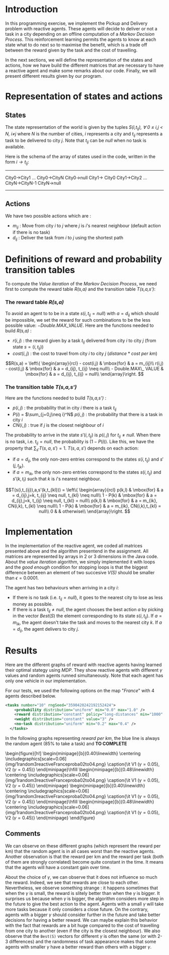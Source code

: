 # Introduction

In this programming exercise, we implement the Pickup and Delivery problem with reactive agents. These agents will decide to deliver or not a task in a city depending on an offline computation of a *Markov Decision Process*. This reinforcement learning permits the agents to know at each state what to do next so to maximise the benefit, which is a trade off between the reward given by the task and the cost of travelling.

In the next sections, we will define the representation of the states and actions, how we have build the different matrices that are necessary to have a reactive agent and make some remarks about our code. Finally, we will present different results given by our program.

# Representation of states and actions

## States

The state representation of the world is given by the tuples *S(i,$t_{ij}$), $\forall$ 0 $\leq$ i,j < N, i$\neq$j* where *N* is the number of cities, *i* represents a city and $t_{ij}$ represents a task to be delivered to city *j*. Note that $t_{ij}$ can be *null* when no task is available.

Here is the schema of the array of states used in the code, written in the form *i$\rightarrow t_{ij}$*:

----------------------------------------------------------------------------------------
City0$\rightarrow$City1 ... City0$\rightarrow$CityN City0$\rightarrow$null City1$\rightarrow$ City0 City1$\rightarrow$City2 ... CityN$\rightarrow$CityN-1 CityN$\rightarrow$null
-------------- ------------ --- ------------ ------------- ------------ --- ------------

## Actions
We have two possible actions which are :

- $m_{ij}$ : Move from city *i* to *j* where *j* is *i*'s nearest neighbour (default action if there is no task)
- $d_{ij}$ : Deliver the task from *i* to *j* using the shortest path

# Definitions of reward and probability transition tables

To compute the *Value iteration* of the *Markov Decision Process*, we need first to compute the reward table *R(s,a)* and the transition table *T(s,a,s')*:

### The reward table *R(s,a)*

To avoid an agent to to be in a state $s(i,t_{ij}=null)$ with $a = d_{ij}$ which should be impossible, we set the reward for such combinations to be the less possible value: $- Double.MAX\_VALUE$. Here are the functions needed to build *R(s,a)* :

- $r(i,j)$ : the reward given by a task $t_{ij}$ delivered from city *i* to city *j* (from state $s=(i,t_{ij})$)
- $cost(i,j)$ : the cost to travel from city *i* to city *j* ($distance * cost \ per \ km$)


$$R(s,a) =
\left\{
  \begin{array}{rcl}
  	- cost(i,j) & \mbox{for} & a = m_{ij}\\
    r(i,j) - cost(i,j) & \mbox{for} & a = d_{ij}, t_{ij} \neq null\\
    - Double.MAX\_ VALUE & \mbox{for} & a = d_{ij}, t_{ij} = null\\
  \end{array}\right.
$$

### The transition table *T(s,a,s')*

Here are the functions needed to build *T(s,a,s')* :

- $p(i,j)$ : the probability that in city *i* there is a task $t_{ij}$
- $P(i)$ = $\sum_{j=0,j\neq i}^N$ $p(i,j)$ : the probability that there is a task in city *i*
- $CN(i,j)$ : true if *j* is the closest neighbour of *i*

The probability to arrive in the state $s'(i,t_{ij})$ is $p(i,j)$ for $t_{ij}\neq null$. When there is no task, i.e. $t_{ij} = null$, the probability is $(1-P(i))$. Like this, we have the property that $\sum_{s'} T(s,a,s') = 1$. $T(s,a,s')$ depends on each action:

- if $a = d_{ij}$, the only non-zero entries correspond to the states $s(i,t_{ij})$ and $s'(j,t_{jk})$.
- if $a = m_{ik}$, the only non-zero entries correspond to the states $s(i,t_{ij})$ and $s'(k,t_l)$ such that *k* is *i*'s nearest neighbour.

$$T(s(i,t_{ij}),a,s'(k,t_{kl})) =
\left\{
  \begin{array}{rcl}
    p(k,l) & \mbox{for} & a = d_{ij},j=k, t_{ij} \neq null, t_{kl} \neq null\\
    1 - P(k) & \mbox{for} & a = d_{ij},j=k, t_{ij} \neq null, t_{kl} = null\\
    p(k,l) & \mbox{for} & a = m_{ik}, CN(i,k), t_{kl} \neq null\\
    1 - P(k) & \mbox{for} & a = m_{ik}, CN(i,k),t_{kl} = null\\
    0 & & otherwise\\
  \end{array}\right.
$$

# Implementation

In the implementation of the reactive agent, we coded all matrices presented above and the algorithm presentend in the assignment. All matrices are represented by arrays in 2 or 3 dimensions in the Java code. About the *value iteration* algorithm, we simply implemented it with loops and the *good enough* condition for stopping loops is that the biggest difference between an element of two succesive *V(S)* should be smaller than $\epsilon=0.0001$.

The agent has two behaviours when arriving in a city *i*:

- If there is no task (i.e. $t_{ij}=null$), it goes to the nearest city to lose as less money as possible.
- If there is a task $t_{ij} \neq null$, the agent chooses the best action *a* by picking in the vector $Best(S)$ the element corresponding to its state $s(i,t_{ij})$. If $a = m_{ik}$, the agent doesn't take the task and moves to the nearest city *k*. If $a = d_{ij}$, the agent delivers to city *j*.

# Results
Here are the different graphs of reward with reactive agents having learned their optimal stategy using *MDP*. They show reactive agents with different $\gamma$ values and random agents runned simultaneously. Note that each agent has only one vehicle in our implementation.

For our tests, we used the following options on the map "*France*" with 4 agents described below.
```xml
<tasks number="10" rngSeed="3590420242192152424">
    <probability distribution="uniform" min="0.0" max="1.0" />
    <reward distribution="constant" policy="long-distances" min="1000" max="99999" />
    <weight distribution="constant" value="3" />
    <no-task distribution="uniform" min="0.2" max="0.4" />
  </tasks>
```

In the following graphs representing *reward per km*, the blue line is always the random agent (85\% to take a task) and **TO COMPLETE**

\begin{figure}[h!]
   \begin{minipage}[b]{0.40\linewidth}
      \centering \includegraphics[scale=0.06]{img/1random3reactiveFranceproba02to04.png}
      \caption{\it V1 ($\gamma=0.05$), V2 ($\gamma=0.45$)}
   \end{minipage}\hfill
   \begin{minipage}[b]{0.48\linewidth}   
      \centering \includegraphics[scale=0.06]{img/1random3reactiveFranceproba02to04.png}
      \caption{\it V1 ($\gamma=0.05$), V2 ($\gamma=0.45$)}
   \end{minipage}
   \begin{minipage}[b]{0.40\linewidth}
      \centering \includegraphics[scale=0.06]{img/1random3reactiveFranceproba02to04.png}
      \caption{\it V1 ($\gamma=0.05$), V2 ($\gamma=0.45$)}
   \end{minipage}\hfill
   \begin{minipage}[b]{0.48\linewidth}   
      \centering \includegraphics[scale=0.06]{img/1random3reactiveFranceproba02to04.png}
      \caption{\it V1 ($\gamma=0.05$), V2 ($\gamma=0.45$)}
   \end{minipage}
\end{figure}

## Comments
We can observe on these different graphs (which represent the reward per km) that the random agent is in all cases worst than the reactive agents. Another observation is that the reward per km and the reward per task (both of them are strongly correlated) become quite constant in the time. It means that the agents will have a constant gain over time.

About the choice of $\gamma$, we can observe that it does not influence so much the reward. Indeed, we see that rewards are close to each other. Nevertheless, we observe something strange : it happens sometimes that when the $\gamma$ is small, the reward is slitely better than when the $\gamma$ is bigger. It surprises us because when $\gamma$ is bigger, the algorithm considers more step in the future to give the best action to the agent. Agents with a small $\gamma$ will take more tasks because it only considers a close future. On the contrary, agents with a bigger $\gamma$ should consider further in the future and take better decisions for having a better reward. We can maybe explain this behavior with the fact that rewards are a bit huge compared to the cost of travelling from one city to another (even if the city is the closest neighbour). We also observe that the ```Best(S)``` vectors for different $\gamma$ is often the same (or with 2-3 differences) and the randomness of task appearance makes that some agents with smaller $\gamma$ have a better reward than others with a bigger $\gamma$.

